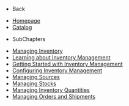 - Back

* [Homepage](/)
* [Catalog](/UserGuide/Catalog/Index.md)

- SubChapters

* [Managing Inventory](/UserGuide/Catalog/Managing_Inventory/Index.md)
* [Learning about Inventory Management](/UserGuide/Catalog/Managing_Inventory/Learning_about_Inventory_Management/Index.md)
* [Getting Started with Inventory Management](/UserGuide/Catalog/Managing_Inventory/Getting_Started_with_Inventory_Management/Index.md)
* [Configuring Inventory Management](/UserGuide/Catalog/Managing_Inventory/Configuring_Inventory_Management/Index.md)
* [Managing Sources](/UserGuide/Catalog/Managing_Inventory/Managing_Sources/Index.md)
* [Managing Stocks](/UserGuide/Catalog/Managing_Inventory/Managing_Stocks/Index.md)
* [Managing Inventory Quantities](/UserGuide/Catalog/Managing_Inventory/Managing_Inventory_Quantities/Index.md)
* [Managing Orders and Shipments](/UserGuide/Catalog/Managing_Inventory/Managing_Orders_and_Shipments/Index.md)